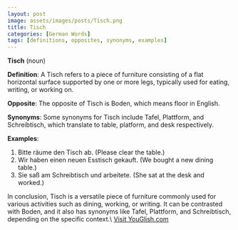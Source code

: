 ```yaml
---
layout: post
image: assets/images/posts/Tisch.png
title: Tisch
categories: [German Words]
tags: [definitions, opposites, synonyms, examples]
---
```


**Tisch** (noun)

**Definition**: A Tisch refers to a piece of furniture consisting of a flat horizontal surface supported by one or more legs, typically used for eating, writing, or working on.

**Opposite**: The opposite of Tisch is Boden, which means floor in English.

**Synonyms**: Some synonyms for Tisch include Tafel, Plattform, and Schreibtisch, which translate to table, platform, and desk respectively.

**Examples**:
1. Bitte räume den Tisch ab. (Please clear the table.)
2. Wir haben einen neuen Esstisch gekauft. (We bought a new dining table.)
3. Sie saß am Schreibtisch und arbeitete. (She sat at the desk and worked.)

In conclusion, Tisch is a versatile piece of furniture commonly used for various activities such as dining, working, or writing. It can be contrasted with Boden, and it also has synonyms like Tafel, Plattform, and Schreibtisch, depending on the specific context.\ <a id="yg-widget-0" class="youglish-widget" data-query="Tisch" data-lang="german" data-components="8412" data-auto-start="0" data-bkg-color="theme_light" data-title="How%20to%20pronounce%20Tisch%20in%20German"  rel="nofollow" href="https://youglish.com">Visit YouGlish.com</a><script async src="https://youglish.com/public/emb/widget.js" charset="utf-8"></script>